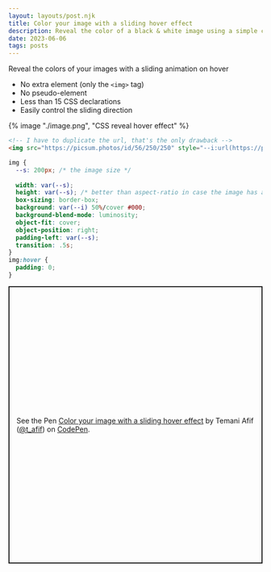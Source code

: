 ```yaml
---
layout: layouts/post.njk
title: Color your image with a sliding hover effect
description: Reveal the color of a black & white image using a simple code
date: 2023-06-06
tags: posts
---
```


Reveal the colors of your images with a sliding animation on hover
* No extra element (only the `<img>` tag)
* No pseudo-element
* Less than 15 CSS declarations
* Easily control the sliding direction


{% image "./image.png", "CSS reveal hover effect" %}

```html
<!-- I have to duplicate the url, that's the only drawback -->
<img src="https://picsum.photos/id/56/250/250" style="--i:url(https://picsum.photos/id/56/250/250)" alt="">
```

```css
img {
  --s: 200px; /* the image size */
  
  width: var(--s);
  height: var(--s); /* better than aspect-ratio in case the image has a height attribute */
  box-sizing: border-box;
  background: var(--i) 50%/cover #000;
  background-blend-mode: luminosity;
  object-fit: cover;
  object-position: right;
  padding-left: var(--s);
  transition: .5s;
}
img:hover {
  padding: 0;
}
```

<p class="codepen" data-height="550" data-default-tab="result" data-slug-hash="gOQYqRp" data-preview="true" data-user="t_afif" style="height: 550px; box-sizing: border-box; display: flex; align-items: center; justify-content: center; border: 2px solid; margin: 1em 0; padding: 1em;">
  <span>See the Pen <a href="https://codepen.io/t_afif/pen/gOQYqRp">
  Color your image with a sliding hover effect</a> by Temani Afif (<a href="https://codepen.io/t_afif">@t_afif</a>)
  on <a href="https://codepen.io">CodePen</a>.</span>
</p>
<script async src="https://cpwebassets.codepen.io/assets/embed/ei.js"></script>


